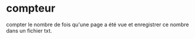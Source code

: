 # compteur
compter le nombre de fois qu'une page a été vue 
et enregistrer ce nombre dans un fichier txt.
